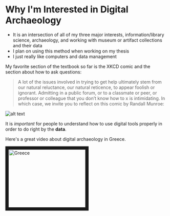 # Why I'm Interested in Digital Archaeology

- It is an intersection of all of my three major interests, information/library science, archaeology, and working with museum or artifact collections and their data
- I plan on using this method when working on my thesis
- I just really like computers and data management

My favorite section of the textbook so far is the XKCD comic and the section about how to ask questions:

>A lot of the issues involved in trying to get help ultimately stem from our natural reluctance, our natural reticence, to appear foolish or ignorant. Admitting in a public forum, or to a classmate or peer, or professor or colleague that you don’t know how to x is intimidating. In which case, we invite you to reflect on this comic by Randall Munroe:

![alt text](https://o-date.github.io/draft/book/images/ten_thousand.png)

It is _important_ for people to understand how to use digital tools properly in order to do right by the **data**.

Here's a great video about digital archaeology in Greece. 



<a href="http://www.youtube.com/watch?feature=player_embedded&v=Qrgnw9c28Eg
" target="_blank"><img src="http://img.youtube.com/vi/Qrgnw9c28Eg/0.jpg" 
alt="Greece" width="240" height="180" border="10" /></a>
